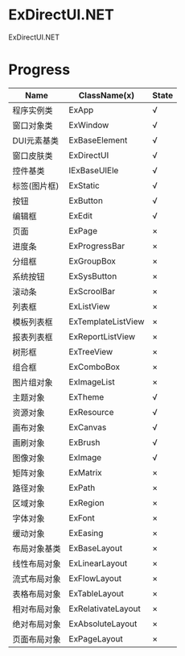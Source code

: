 # ExDirectUI.NET
ExDirectUI.NET

# Progress

| Name | ClassName(x) | State |
| ---- | ------------ | ----- |
|程序实例类|ExApp|√|
|窗口对象类|ExWindow|√|
|DUI元素基类|ExBaseElement|√|
|窗口皮肤类|ExDirectUI|√|
|控件基类|IExBaseUIEle|√|
|标签(图片框)|ExStatic|√|
|按钮|ExButton|√|
|编辑框|ExEdit|√|
|页面|ExPage|×|
|进度条|ExProgressBar|×|
|分组框|ExGroupBox|×|
|系统按钮|ExSysButton|×|
|滚动条|ExScroolBar|×|
|列表框|ExListView|×|
|模板列表框|ExTemplateListView|×|
|报表列表框|ExReportListView|×|
|树形框|ExTreeView|×|
|组合框|ExComboBox|×|
|图片组对象|ExImageList|×|
|主题对象|ExTheme|√|
|资源对象|ExResource|√|
|画布对象|ExCanvas|√|
|画刷对象|ExBrush|√|
|图像对象|ExImage|√|
|矩阵对象|ExMatrix|×|
|路径对象|ExPath|×|
|区域对象|ExRegion|×|
|字体对象|ExFont|×|
|缓动对象|ExEasing|×|
|布局对象基类|ExBaseLayout|×|
|线性布局对象|ExLinearLayout|×|
|流式布局对象|ExFlowLayout|×|
|表格布局对象|ExTableLayout|×|
|相对布局对象|ExRelativateLayout|×|
|绝对布局对象|ExAbsoluteLayout|×|
|页面布局对象|ExPageLayout|×|


